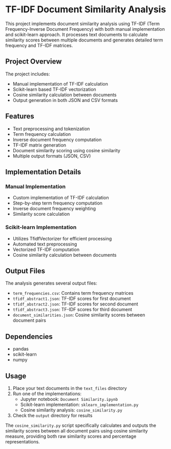 # TF-IDF Document Similarity Analysis

This project implements document similarity analysis using TF-IDF (Term Frequency-Inverse Document Frequency) with both manual implementation and scikit-learn approach. It processes text documents to calculate similarity scores between multiple documents and generates detailed term frequency and TF-IDF matrices.

## Project Overview

The project includes:

- Manual implementation of TF-IDF calculation
- Scikit-learn based TF-IDF vectorization
- Cosine similarity calculation between documents
- Output generation in both JSON and CSV formats

## Features

- Text preprocessing and tokenization
- Term frequency calculation
- Inverse document frequency computation
- TF-IDF matrix generation
- Document similarity scoring using cosine similarity
- Multiple output formats (JSON, CSV)

## Implementation Details

### Manual Implementation

- Custom implementation of TF-IDF calculation
- Step-by-step term frequency computation
- Inverse document frequency weighting
- Similarity score calculation

### Scikit-learn Implementation

- Utilizes TfidfVectorizer for efficient processing
- Automated text preprocessing
- Vectorized TF-IDF computation
- Cosine similarity calculation between documents

## Output Files

The analysis generates several output files:

- `term_frequencies.csv`: Contains term frequency matrices
- `tfidf_abstract1.json`: TF-IDF scores for first document
- `tfidf_abstract2.json`: TF-IDF scores for second document
- `tfidf_abstract3.json`: TF-IDF scores for third document
- `document_similarities.json`: Cosine similarity scores between document pairs

## Dependencies

- pandas
- scikit-learn
- numpy

## Usage

1. Place your text documents in the `text_files` directory
2. Run one of the implementations:
   - Jupyter notebook: `Document Similarity.ipynb`
   - Scikit-learn implementation: `sklearn_implementation.py`
   - Cosine similarity analysis: `cosine_similarity.py`
3. Check the `output` directory for results

The `cosine_similarity.py` script specifically calculates and outputs the similarity scores between all document pairs using cosine similarity measure, providing both raw similarity scores and percentage representations.
